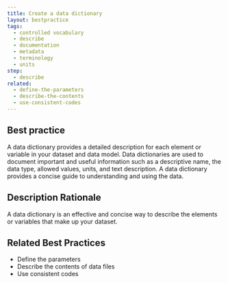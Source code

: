 ```yaml
---
title: Create a data dictionary
layout: bestpractice
tags:
  - controlled vocabulary
  - describe
  - documentation
  - metadata
  - terminology
  - units
step:
  - describe
related:
  - define-the-parameters
  - describe-the-contents
  - use-consistent-codes
---
```


## Best practice

A data dictionary provides a detailed description for each element or variable in your dataset and data model. Data dictionaries are used to document important and useful information such as a descriptive name, the data type, allowed values, units, and text description. A data dictionary provides a concise guide to understanding and using the data.

## Description Rationale

A data dictionary is an effective and concise way to describe the elements or variables that make up your dataset. 

## Related Best Practices

- Define the parameters
- Describe the contents of data files
- Use consistent codes
